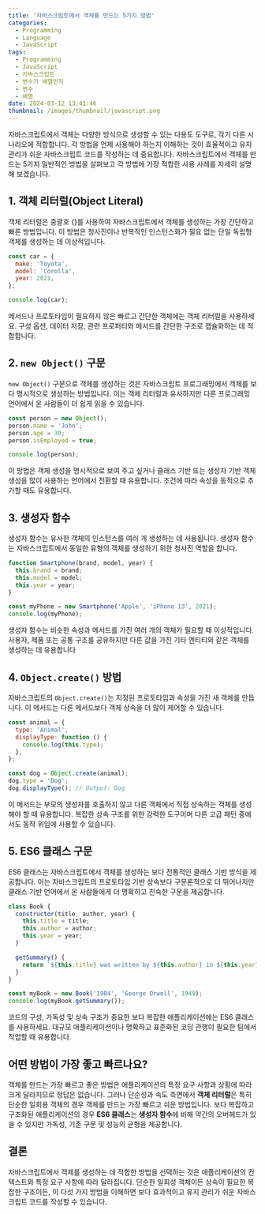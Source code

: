 ```yaml
---
title: '자바스크립트에서 객체를 만드는 5가지 방법'
categories:
  - Programming
  - Language
  - JavaScript
tags:
  - Programming
  - JavaScript
  - 자바스크립트
  - 변수가 배열인지
  - 변수
  - 배열
date: 2024-03-12 13:41:46
thumbnail: /images/thumbnail/javascript.png
---
```


자바스크립트에서 객체는 다양한 방식으로 생성할 수 있는 다용도 도구로, 각기 다른 시나리오에 적합합니다. 각 방법을 언제 사용해야 하는지 이해하는 것이 효율적이고 유지 관리가 쉬운 자바스크립트 코드를 작성하는 데 중요합니다. 자바스크립트에서 객체를 만드는 5가지 일반적인 방법을 살펴보고 각 방법에 가장 적합한 사용 사례를 자세히 설명해 보겠습니다.

## 1. 객체 리터럴(Object Literal)

객체 리터럴은 중괄호 {}를 사용하여 자바스크립트에서 객체를 생성하는 가장 간단하고 빠른 방법입니다. 이 방법은 청사진이나 반복적인 인스턴스화가 필요 없는 단일 독립형 객체를 생성하는 데 이상적입니다.

```js
const car = {
  make: 'Toyota',
  model: 'Corolla',
  year: 2021,
};

console.log(car);
```

메서드나 프로토타입이 필요하지 않은 빠르고 간단한 객체에는 객체 리터럴을 사용하세요. 구성 옵션, 데이터 저장, 관련 프로퍼티와 메서드를 간단한 구조로 캡슐화하는 데 적합합니다.

## 2. `new Object()` 구문

`new Object()` 구문으로 객체를 생성하는 것은 자바스크립트 프로그래밍에서 객체를 보다 명시적으로 생성하는 방법입니다. 이는 객체 리터럴과 유사하지만 다른 프로그래밍 언어에서 온 사람들이 더 쉽게 읽을 수 있습니다.

```js
const person = new Object();
person.name = 'John';
person.age = 30;
person.isEmployed = true;

console.log(person);
```

이 방법은 객체 생성을 명시적으로 보여 주고 싶거나 클래스 기반 또는 생성자 기반 객체 생성을 많이 사용하는 언어에서 전환할 때 유용합니다. 조건에 따라 속성을 동적으로 추가할 때도 유용합니다.

## 3. 생성자 함수

생성자 함수는 유사한 객체의 인스턴스를 여러 개 생성하는 데 사용됩니다. 생성자 함수는 자바스크립트에서 동일한 유형의 객체를 생성하기 위한 청사진 역할을 합니다.

```js
function Smartphone(brand, model, year) {
  this.brand = brand;
  this.model = model;
  this.year = year;
}

const myPhone = new Smartphone('Apple', 'iPhone 13', 2021);
console.log(myPhone);
```

생성자 함수는 비슷한 속성과 메서드를 가진 여러 개의 객체가 필요할 때 이상적입니다. 사용자, 제품 또는 공통 구조를 공유하지만 다른 값을 가진 기타 엔티티와 같은 객체를 생성하는 데 유용합니다

## 4. `Object.create()` 방법

자바스크립트의 `Object.create()`는 지정된 프로토타입과 속성을 가진 새 객체를 만듭니다. 이 메서드는 다른 메서드보다 객체 상속을 더 많이 제어할 수 있습니다.

```js
const animal = {
  type: 'Animal',
  displayType: function () {
    console.log(this.type);
  },
};

const dog = Object.create(animal);
dog.type = 'Dog';
dog.displayType(); // Output: Dog
```

이 메서드는 부모의 생성자를 호출하지 않고 다른 객체에서 직접 상속하는 객체를 생성해야 할 때 유용합니다. 복잡한 상속 구조를 위한 강력한 도구이며 다른 고급 패턴 중에서도 동작 위임에 사용할 수 있습니다.

## 5. ES6 클래스 구문

ES6 클래스는 자바스크립트에서 객체를 생성하는 보다 전통적인 클래스 기반 방식을 제공합니다. 이는 자바스크립트의 프로토타입 기반 상속보다 구문론적으로 더 뛰어나지만 클래스 기반 언어에서 온 사람들에게 더 명확하고 친숙한 구문을 제공합니다.

```js
class Book {
  constructor(title, author, year) {
    this.title = title;
    this.author = author;
    this.year = year;
  }

  getSummary() {
    return `${this.title} was written by ${this.author} in ${this.year}`;
  }
}

const myBook = new Book('1984', 'George Orwell', 1949);
console.log(myBook.getSummary());
```

코드의 구성, 가독성 및 상속 구조가 중요한 보다 복잡한 애플리케이션에는 ES6 클래스를 사용하세요. 대규모 애플리케이션이나 명확하고 표준화된 코딩 관행이 필요한 팀에서 작업할 때 유용합니다.

## 어떤 방법이 가장 좋고 빠르나요?

객체를 만드는 가장 빠르고 좋은 방법은 애플리케이션의 특정 요구 사항과 상황에 따라 크게 달라지므로 정답은 없습니다. 그러나 단순성과 속도 측면에서 **객체 리터럴**은 특히 단순한 일회용 객체의 경우 객체를 만드는 가장 빠르고 쉬운 방법입니다. 보다 복잡하고 구조화된 애플리케이션의 경우 **ES6 클래스**는 **생성자 함수**에 비해 약간의 오버헤드가 있을 수 있지만 가독성, 기존 구문 및 성능의 균형을 제공합니다.

## 결론

자바스크립트에서 객체를 생성하는 데 적합한 방법을 선택하는 것은 애플리케이션의 컨텍스트와 특정 요구 사항에 따라 달라집니다. 단순한 일회성 객체이든 상속이 필요한 복잡한 구조이든, 이 다섯 가지 방법을 이해하면 보다 효과적이고 유지 관리가 쉬운 자바스크립트 코드를 작성할 수 있습니다.
